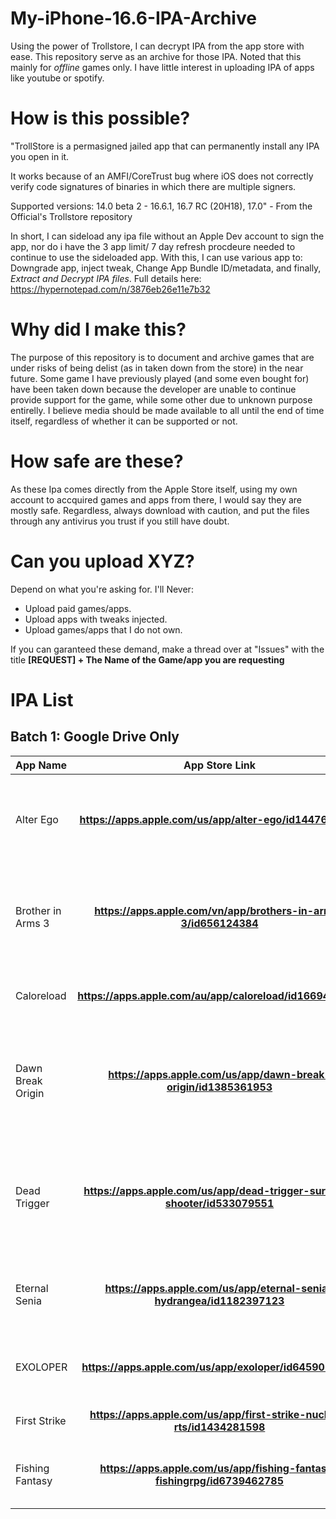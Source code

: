 # My-iPhone-16.6-IPA-Archive
Using the power of Trollstore, I can decrypt IPA from the app store with ease. This repository serve as an archive for those IPA.
Noted that this mainly for *offline* games only. I have little interest in uploading IPA of apps like youtube or spotify.

# How is this possible?
"TrollStore is a permasigned jailed app that can permanently install any IPA you open in it.

It works because of an AMFI/CoreTrust bug where iOS does not correctly verify code signatures of binaries in which there are multiple signers.

Supported versions: 14.0 beta 2 - 16.6.1, 16.7 RC (20H18), 17.0" - From the Official's Trollstore repository

In short, I can sideload any ipa file without an Apple Dev account to sign the app, nor do i have the 3 app limit/ 7 day refresh procdeure needed to continue to use the sideloaded app.
With this, I can use various app to: Downgrade app, inject tweak, Change App Bundle ID/metadata, and finally, *Extract and Decrypt IPA files*.
Full details here: https://hypernotepad.com/n/3876eb26e11e7b32

# Why did I make this?
The purpose of this repository is to document and archive games that are under risks of being delist (as in taken down from the store) in the near future. Some game I have previously played (and some even bought for) have been taken down because the developer are unable to continue provide support for the game, while some other due to unknown purpose entirelly. I believe media should be made available to all until the end of time itself, regardless of whether it can be supported or not. 

# How safe are these?
As these Ipa comes directly from the Apple Store itself, using my own account to accquired games and apps from there, I would say they are mostly safe. Regardless, always download with caution, and put the files through any antivirus you trust if you still have doubt.

# Can you upload XYZ?
Depend on what you're asking for. I'll Never:
- Upload paid games/apps.
- Upload apps with tweaks injected.
- Upload games/apps that I do not own.

If you can garanteed these demand, make a thread over at "Issues" with the title **[REQUEST] + The Name of the Game/app you are requesting** 

# IPA List
## Batch 1: Google Drive Only
| App Name | App Store Link | Story | Note | Link | 
|:-----|:--------:|:------|------:|------:|
| Alter Ego| **https://apps.apple.com/us/app/alter-ego/id1447605099** | A Self Adventure Clicker game with deep story and great art.  |       |https://drive.google.com/file/d/1nv3WTRoBSqBucLwT12mxo8MSEiuYceGq/view?usp=sharing|
| Brother in Arms 3|  **https://apps.apple.com/vn/app/brothers-in-arms-3/id656124384**  |  A Third-person WW2 Shooter by Gameloft. Has been delisted.|       |https://drive.google.com/file/d/1fO15nLXzRYn_ZdQPNp_LLdaHTKP7_efi/view?usp=sharing|
| Caloreload| **https://apps.apple.com/au/app/caloreload/id1669493796** | A Semi NSFW Bullet-hell game.  |       |https://drive.google.com/file/d/1SX58Doz2jEz5GcmJDcCKlFzF4v8SDYkA/view?usp=sharing|
| Dawn Break Origin| **https://apps.apple.com/us/app/dawn-break-origin/id1385361953** | A Action RPG that is the first entry in the Dawn Break Series. Has been delisted |       |https://drive.google.com/file/d/1Hvu11ciognoiQckTvtWoUkQ0TQqrhD6K/view?usp=sharing|
| Dead Trigger| **https://apps.apple.com/us/app/dead-trigger-survival-shooter/id533079551** | A FPS Zombie Shooter made by Madfinger originally, now by Deca Games.  |       |https://drive.google.com/file/d/1WNd-wx5X9SNmpgilDI2MeWtR9aABJLK4/view?usp=sharing|
| Eternal Senia| **https://apps.apple.com/us/app/eternal-senia-hydrangea/id1182397123** | An Indie Idle Clicker with nice story and cast.  |       |https://drive.google.com/file/d/18YANj2VQvlPmGO8hhHTSKn2PBm6N_smK/view?usp=sharing|
| EXOLOPER| **https://apps.apple.com/us/app/exoloper/id6459056752** | A Tactical Mecha Simulator with nice gameplay.  |       |https://drive.google.com/file/d/1O0Rx3peoKPBMp-gaC39QPRdn0dAa6Blh/view?usp=sharing|
| First Strike| **https://apps.apple.com/us/app/first-strike-nuclear-rts/id1434281598** | A tactical nuclear RTS.  |       |https://drive.google.com/file/d/17_7BQPcpox8CczTQRVLlyG3bfZ9i7G3k/view?usp=sharing|
| Fishing Fantasy| **https://apps.apple.com/us/app/fishing-fantasy-fishingrpg/id6739462785** | A simple fishing game with RPG elements.  |       |https://drive.google.com/file/d/1Lz4Tx99VmCG5ym5o5xGijrPadCQbTcQV/view?usp=sharing|

